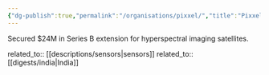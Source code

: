 ```yaml
---
{"dg-publish":true,"permalink":"/organisations/pixxel/","title":"Pixxel"}
---
```



Secured $24M in Series B extension for hyperspectral imaging satellites.

related_to:: [[descriptions/sensors\|sensors]]
related_to:: [[digests/india\|India]]
